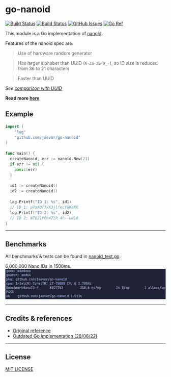 # **go-nanoid**

[![Build Status](https://github.com/jaevor/go-nanoid/workflows/test/badge.svg)](https://github.com/jaevor/go-nanoid/actions)
[![Build Status](https://github.com/jaevor/go-nanoid/workflows/lint/badge.svg)](https://github.com/jaevor/go-nanoid/actions)
[![GitHub Issues](https://img.shields.io/github/issues/jaevor/go-nanoid.svg)](https://github.com/jaevor/go-nanoid/issues)
[![Go Ref](https://pkg.go.dev/badge/github.com/jaevor/go-nanoid)](https://pkg.go.dev/github.com/jaevor/go-nanoid)

This module is a Go implementation of [nanoid](https://github.com/ai/nanoid).

Features of the nanoid spec are:
> Use of hardware random generator

> Has larger alphabet than UUID (`A-Za-z0-9_-`), so ID size is reduced from 36 to 21 characters

> Faster than UUID


*See [comparison with UUID](https://github.com/ai/nanoid/blob/main/README.md#comparison-with-uuid)*


**Read more [here](https://github.com/ai/nanoid/blob/main/README.md)**


## Example

```go
import (
	"log"
	"github.com/jaevor/go-nanoid"
)

func main() {
  createNanoid, err := nanoid.New(21)
  if err != nil {
    panic(err)
  }

  id1 := createNanoid()
  id2 := createNanoid()

  log.Printf("ID 1: %s", id1)
  // ID 1: p7aXQf7xK3jlfecYGKeRK
  log.Printf("ID 2: %s", id2)
  // ID 2: WTGJ1VPh472R_4h--UNL0
}

```

---

## Benchmarks
All benchmarks & tests can be found in [nanoid_test.go](./nanoid_test.go).

6,000,000 Nano IDs in 1500ms.
![benchmark](./img/benchmark.png)

---

## Credits & references
- [Original reference](https://github.com/ai/nanoid)
- [Outdated Go implementation (26/06/22)](https://github.com/matoous/go-nanoid)

---

## License
[MIT LICENSE](./LICENSE)
